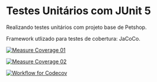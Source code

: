 # Testes Unitários com JUnit 5

Realizando testes unitários com projeto base de Petshop.

Framework utlizado para testes de cobertura: JaCoCo.

[![Measure Coverage 01](https://github.com/angelovictor/testes-unitarios-junit5/actions/workflows/mainCoverage01.yml/badge.svg)](https://github.com/angelovictor/testes-unitarios-junit5/actions/workflows/mainCoverage01.yml)

[![Measure Coverage 02](https://github.com/angelovictor/testes-unitarios-junit5/actions/workflows/mainCoverage02.yml/badge.svg)](https://github.com/angelovictor/testes-unitarios-junit5/actions/workflows/mainCoverage02.yml)

[![Workflow for Codecov](https://github.com/angelovictor/testes-unitarios-junit5/actions/workflows/main.yml/badge.svg)](https://github.com/angelovictor/testes-unitarios-junit5/actions/workflows/main.yml)
